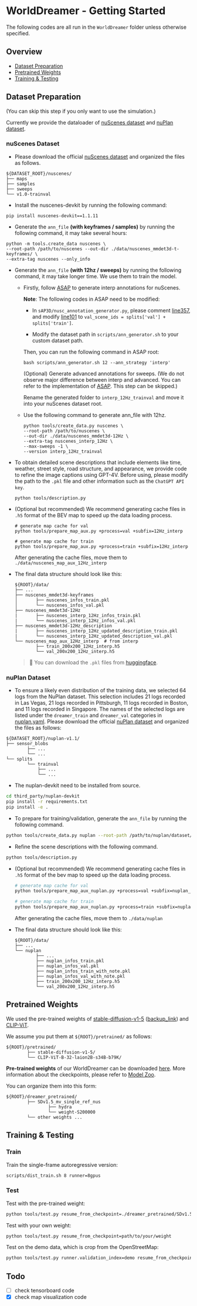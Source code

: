 # WorldDreamer - Getting Started

The following codes are all run in the `WorldDreamer` folder unless otherwise specified.

## Overview
- [Dataset Preparation](#dataset-preparation)
- [Pretrained Weights](#pretrained-weights)
- [Training & Testing](#training--testing)

## Dataset Preparation 
(You can skip this step if you only want to use the simulation.)

Currently we provide the dataloader of [nuScenes dataset](#nuscenes-dataset) and [nuPlan dataset](#nuplan-dataset).

### nuScenes Dataset


- Please download the official [nuScenes dataset](https://www.nuscenes.org/download) and organized the files as follows.

```
${DATASET_ROOT}/nuscenes/
├── maps
├── samples
├── sweeps
└── v1.0-trainval
```
- Install the nuscenes-devkit by running the following command:
```shell
pip install nuscenes-devkit==1.1.11
```
- Generate the `ann_file` **(with keyframes / samples)** by running the following command, it may take several hours:
```shell
python -m tools.create_data nuscenes \
--root-path /path/to/nuscenes --out-dir ./data/nuscenes_mmdet3d-t-keyframes/ \
--extra-tag nuscenes --only_info
```
- Generate the `ann_file` **(with 12hz / sweeps)** by running the following command, it may take longer time. We use them to train the model.
    
    - Firstly, follow [ASAP](https://github.com/JeffWang987/ASAP/blob/main/docs/prepare_data.md) to generate interp annotations for nuScenes. 

        **Note**: The following codes in ASAP need to be modified:
        
        - In `sAP3D/nusc_annotation_generator.py`, please comment [line357](https://github.com/JeffWang987/ASAP/blob/52316629f2a87ef2ef5bbc634d33e9544b5e39a7/sAP3D/nusc_annotation_generator.py#L357), and modify [line101](https://github.com/JeffWang987/ASAP/blob/52316629f2a87ef2ef5bbc634d33e9544b5e39a7/sAP3D/nusc_annotation_generator.py#L101) to `val_scene_ids = splits['val'] + splits['train']`.
        
        - Modify the dataset path in `scripts/ann_generator.sh` to your custom dataset path.
    
        Then, you can run the following command in ASAP root:
        ```
        bash scripts/ann_generator.sh 12 --ann_strategy 'interp' 
        ```
        (Optional) Generate advanced annotations for sweeps. (We do not observe major difference between interp and advanced. You can refer to the implementation of [ASAP](https://github.com/JeffWang987/ASAP/blob/main/docs/prepare_data.md). This step can be skipped.)

        Rename the generated folder to `interp_12Hz_trainval` and move it into your nuScenes dataset root.
        
    - Use the following command to generate ann_file with 12hz.
        ```
        python tools/create_data.py nuscenes \
        --root-path /path/to/nuscenes \
        --out-dir ./data/nuscenes_mmdet3d-12Hz \
        --extra-tag nuscenes_interp_12Hz \
        --max-sweeps -1 \
        --version interp_12Hz_trainval
        ```

- To obtain detailed scene descriptions that include elements like time, weather, street style, road structure, and appearance, we provide code to refine the image captions using GPT-4V. Before using, please modify the path to the `.pkl` file and other information such as the `ChatGPT API key`.
    ```
    python tools/description.py
    ```

- (Optional but recommended) We recommend generating cache files in `.h5` format of the BEV map to speed up the data loading process.
    ```
    # generate map cache for val
    python tools/prepare_map_aux.py +process=val +subfix=12Hz_interp

    # generate map cache for train
    python tools/prepare_map_aux.py +process=train +subfix=12Hz_interp
    ```
    After generating the cache files, move them to `./data/nuscenes_map_aux_12Hz_interp`

- The final data structure should look like this:
    ```
    ${ROOT}/data/
    ├── ...
    ├── nuscenes_mmdet3d-keyframes
    │       ├── nuscenes_infos_train.pkl
    │       └── nuscenes_infos_val.pkl
    ├── nuscenes_mmdet3d-12Hz
    |       ├── nuscenes_interp_12Hz_infos_train.pkl
    |       └── nuscenes_interp_12Hz_infos_val.pkl
    ├── nuscenes_mmdet3d-12Hz_description
    |       ├── nuscenes_interp_12Hz_updated_description_train.pkl
    |       └── nuscenes_interp_12Hz_updated_description_val.pkl
    └── nuscenes_map_aux_12Hz_interp  # from interp
            ├── train_200x200_12Hz_interp.h5
            └── val_200x200_12Hz_interp.h5
    ```
    > 🌻 You can download the `.pkl` files from [huggingface](https://huggingface.co/datasets/jokester-yxm/DriveArena_data).

### nuPlan Dataset

- To ensure a likely even distribution of the training data, we selected 64 logs from the NuPlan dataset. This selection includes 21 logs recorded in Las Vegas, 21 logs recorded in Pittsburgh, 11 logs recorded in Boston, and 11 logs recorded in Singapore. The names of the selected logs are listed under the `dreamer_train` and `dreamer_val` categories in [nuplan.yaml](../tools/data_converter/nuplan.yaml). Please download the official [nuPlan dataset](https://www.nuscenes.org/nuplan#download) and organized the files as follows:

```
${DATASET_ROOT}/nuplan-v1.1/
├── sensor_blobs
        ├── ...
        └── ...
└── splits
        └── trainval
            ├── ...
            └── ...
```

- The nuplan-devkit need to be installed from source. 
```bash
cd third_party/nuplan-devkit
pip install -r requirements.txt
pip install -e .
```

- To prepare for training/validation, generate the `ann_file` by running the following command.
```bash 
python tools/create_data.py nuplan --root-path /path/to/nuplan/dataset/ --version dreamer-trainval --out-dir data/nuplan --split-yaml tools/data_converter/nuplan.yaml
```

- Refine the scene descriptions with the following command.

``` bash
python tools/description.py
```

- (Optional but recommended) We recommend generating cache files in `.h5` format of the bev map to speed up the data loading process.
    ``` bash
    # generate map cache for val
    python tools/prepare_map_aux_nuplan.py +process=val +subfix=nuplan_map_aux

    # generate map cache for train
    python tools/prepare_map_aux_nuplan.py +process=train +subfix=nuplan_map_aux
    ```
    After generating the cache files, move them to `./data/nuplan`


- The final data structure should look like this:
    ```
    ${ROOT}/data/
    ├── ...
    └── nuplan
            ├── ...
            ├── nuplan_infos_train.pkl
            ├── nuplan_infos_val.pkl
            ├── nuplan_infos_train_with_note.pkl
            ├── nuplan_infos_val_with_note.pkl
            ├── train_200x200_12Hz_interp.h5
            └── val_200x200_12Hz_interp.h5
    ```
## Pretrained Weights
We used the pre-trained weights of 
[stable-diffusion-v1-5](https://huggingface.co/runwayml/stable-diffusion-v1-5) ([backup_link](https://huggingface.co/pt-sk/stable-diffusion-1.5)) and
[CLIP-ViT](https://huggingface.co/laion/CLIP-ViT-B-32-laion2B-s34B-b79K).

We assume you put them at `${ROOT}/pretrained/` as follows:

```
${ROOT}/pretrained/
        ├── stable-diffusion-v1-5/
        └── CLIP-ViT-B-32-laion2B-s34B-b79K/
```
**Pre-trained weights** of our WorldDreamer can be downloaded [here](https://huggingface.co/jokester-yxm/DriveArena/tree/main). More information about the ckeckpoints, please refer to [Model Zoo](../README.md/#model-zoo).

You can organize them into this form:
```
${ROOT}/dreamer_pretrained/
        ├── SDv1.5_mv_single_ref_nus
                ├── hydra
                └── weight-S200000
        └── other weights ...
```
## Training & Testing
### Train 

Train the single-frame autoregressive version:
```bash
scripts/dist_train.sh 8 runner=8gpus
```
### Test
Test with the pre-trained weight:
```bash
python tools/test.py resume_from_checkpoint=./dreamer_pretrained/SDv1.5_mv_single_ref_nus/weight-S200000
```
Test with your own weight:
```bash
python tools/test.py resume_from_checkpoint=path/to/your/weight
```
Test on the demo data, which is crop from the OpenStreetMap:
```bash
python tools/test.py runner.validation_index=demo resume_from_checkpoint=path/to/your/weight
```
## Todo
- [ ] check tensorboard code
- [x] check map visualization code
